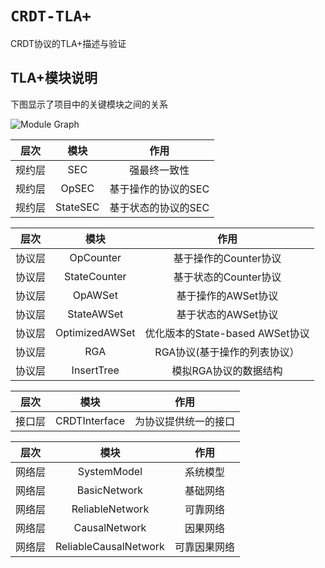 # `CRDT-TLA+`
CRDT协议的TLA+描述与验证

## TLA+模块说明

下图显示了项目中的关键模块之间的关系

![Module Graph](https://github.com/JYwellin/CRDT-TLA/tree/master/fig/modules.bmp)

层次|模块|作用
:---:|:--:|:---:
规约层|SEC|强最终一致性|
规约层|OpSEC|基于操作的协议的SEC|
规约层|StateSEC|基于状态的协议的SEC|

层次|模块|作用
:---:|:--:|:---:
协议层|OpCounter|基于操作的Counter协议
协议层|StateCounter|基于状态的Counter协议
协议层|OpAWSet|基于操作的AWSet协议
协议层|StateAWSet|基于状态的AWSet协议
协议层|OptimizedAWSet|优化版本的State-based AWSet协议
协议层|RGA|RGA协议(基于操作的列表协议）
协议层|InsertTree|模拟RGA协议的数据结构

层次|模块|作用
:---:|:--:|:---:
接口层|CRDTInterface|为协议提供统一的接口

层次|模块|作用
:---:|:--:|:---:
网络层|SystemModel|系统模型
网络层|BasicNetwork|基础网络
网络层|ReliableNetwork|可靠网络
网络层|CausalNetwork|因果网络
网络层|ReliableCausalNetwork|可靠因果网络
